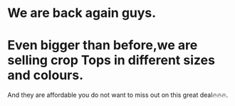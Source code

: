 # We are back again guys.
# Even bigger than before,we are selling crop Tops in different sizes and colours.
And they are affordable you do not want to miss out on this great deal🔥🔥🔥.

